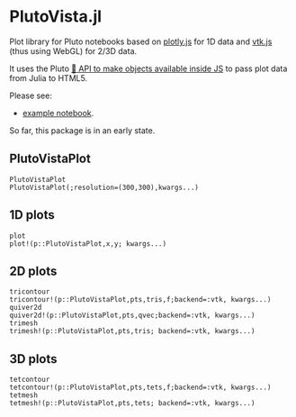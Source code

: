 PlutoVista.jl
=============


Plot library for Pluto notebooks based on [plotly.js](https://plotly.com/javascript/) for 1D data
and [vtk.js](https://kitware.github.io/vtk-js/index.html) (thus using WebGL)  for 2/3D data.

It uses the Pluto [💁 API to make objects available inside JS](https://github.com/fonsp/Pluto.jl/pull/1124)
to pass plot data from Julia to HTML5.



Please see:

- [example notebook](plutovista.html).


So far, this package is in an early state.

## PlutoVistaPlot


```@docs
PlutoVistaPlot
PlutoVistaPlot(;resolution=(300,300),kwargs...)
```

## 1D plots
```@docs
plot
plot!(p::PlutoVistaPlot,x,y; kwargs...)
```

## 2D plots

```@docs
tricontour
tricontour!(p::PlutoVistaPlot,pts,tris,f;backend=:vtk, kwargs...)
quiver2d
quiver2d!(p::PlutoVistaPlot,pts,qvec;backend=:vtk, kwargs...)
trimesh
trimesh!(p::PlutoVistaPlot,pts,tris; backend=:vtk, kwargs...)
```


## 3D plots

```@docs
tetcontour
tetcontour!(p::PlutoVistaPlot,pts,tets,f;backend=:vtk, kwargs...)
tetmesh
tetmesh!(p::PlutoVistaPlot,pts,tets; backend=:vtk, kwargs...)
```
